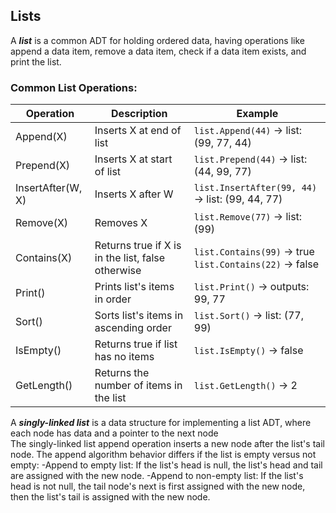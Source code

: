 ## Lists 
A ***list*** is a common ADT for holding ordered data, having operations like append a data item, remove a data item, check if a data item exists, and print the list.

### Common List Operations:
| Operation         | Description                                       | Example                                                              |
|------------------|---------------------------------------------------|----------------------------------------------------------------------|
| Append(X)         | Inserts X at end of list                          | `list.Append(44)` → list: (99, 77, 44)                               |
| Prepend(X)        | Inserts X at start of list                        | `list.Prepend(44)` → list: (44, 99, 77)                              |
| InsertAfter(W, X) | Inserts X after W                                 | `list.InsertAfter(99, 44)` → list: (99, 44, 77)                      |
| Remove(X)         | Removes X                                         | `list.Remove(77)` → list: (99)                                       |
| Contains(X)       | Returns true if X is in the list, false otherwise| `list.Contains(99)` → true<br>`list.Contains(22)` → false            |
| Print()           | Prints list's items in order                      | `list.Print()` → outputs: 99, 77                                     |
| Sort()            | Sorts list's items in ascending order            | `list.Sort()` → list: (77, 99)                                       |
| IsEmpty()         | Returns true if list has no items                 | `list.IsEmpty()` → false                                             |
| GetLength()       | Returns the number of items in the list          | `list.GetLength()` → 2                                               |

A ***singly-linked list*** is a data structure for implementing a list ADT, where each node has data and a pointer to the next node\
The singly-linked list append operation inserts a new node after the list's tail node. The append algorithm behavior differs if the list is empty versus not empty:
-Append to empty list: If the list's head is null, the list's head and tail are assigned with the new node.
-Append to non-empty list: If the list's head is not null, the tail node's next is first assigned with the new node, then the list's tail is assigned with the new node.


